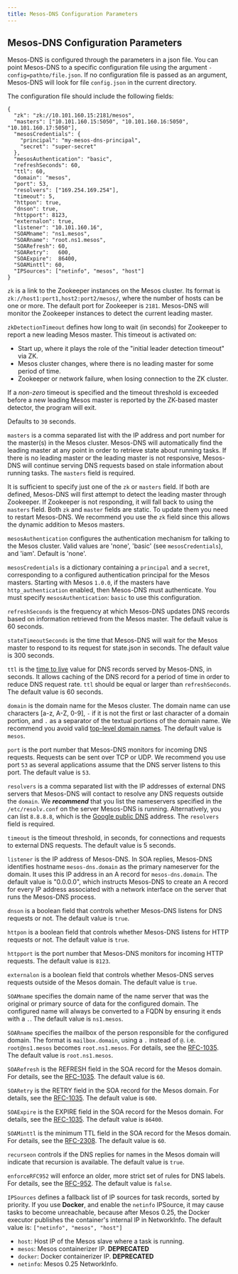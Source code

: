 ```yaml
---
title: Mesos-DNS Configuration Parameters
---
```


##  Mesos-DNS Configuration Parameters

Mesos-DNS is configured through the parameters in a json file. You can point Mesos-DNS to a specific configuration file using the argument `-config=pathto/file.json`. If no configuration file is passed as an argument, Mesos-DNS will look for file `config.json` in the current directory. 

The configuration file should include the following fields:

```
{
  "zk": "zk://10.101.160.15:2181/mesos",
  "masters": ["10.101.160.15:5050", "10.101.160.16:5050", "10.101.160.17:5050"],
  "mesosCredentials": {
    "principal": "my-mesos-dns-principal",
    "secret": "super-secret"
  },
  "mesosAuthentication": "basic",
  "refreshSeconds": 60,
  "ttl": 60,
  "domain": "mesos",
  "port": 53,
  "resolvers": ["169.254.169.254"],
  "timeout": 5, 
  "httpon": true,
  "dnson": true,
  "httpport": 8123,
  "externalon": true,
  "listener": "10.101.160.16",
  "SOAMname": "ns1.mesos",
  "SOARname": "root.ns1.mesos",
  "SOARefresh": 60,
  "SOARetry":   600,
  "SOAExpire":  86400,
  "SOAMinttl": 60,
  "IPSources": ["netinfo", "mesos", "host"]
}
```

`zk` is a link to the Zookeeper instances on the Mesos cluster. Its format is `zk://host1:port1,host2:port2/mesos/`, where the number of hosts can be one or more. The default port for Zookeeper is `2181`. Mesos-DNS will monitor the Zookeeper instances to detect the current leading master. 

`zkDetectionTimeout` defines how long to wait (in seconds) for Zookeeper to report a new leading Mesos master.
This timeout is activated on:

- Start up, where it plays the role of the "initial leader detection timeout" via ZK.
- Mesos cluster changes, where there is no leading master for some period of time.
- Zookeeper or network failure, when losing connection to the ZK cluster.

If a *non-zero* timeout is specified and the timeout threshold is exceeded before
a new leading Mesos master is reported by the ZK-based master detector, the program will exit.

Defaults to `30` seconds.

`masters` is a comma separated list with the IP address and port number for the master(s) in the Mesos cluster. Mesos-DNS will automatically find the leading master at any point in order to retrieve state about running tasks. If there is no leading master or the leading master is not responsive, Mesos-DNS will continue serving DNS requests based on stale information about running tasks. The `masters` field is required. 

It is sufficient to specify just one of the `zk` or `masters` field. If both are defined, Mesos-DNS will first attempt to detect the leading master through Zookeeper. If Zookeeper is not responding, it will fall back to using the `masters` field. Both `zk` and `master` fields are static. To update them you need to restart Mesos-DNS. We recommend you use the `zk` field since this allows the dynamic addition to Mesos masters. 

`mesosAuthentication` configures the authentication mechanism for talking to the Mesos cluster. Valid values are 'none', 'basic' (see `mesosCredentials`), and 'iam'. Default is 'none'.

`mesosCredentials` is a dictionary containing a `principal` and a `secret`, corresponding to a configured authentication principal for the Mesos masters. Starting with Mesos `1.0.0`, if the masters have `http_authentication` enabled, then Mesos-DNS must authenticate. You must specify `mesosAuthentication`: `basic` to use this configuration.

`refreshSeconds` is the frequency at which Mesos-DNS updates DNS records based on information retrieved from the Mesos master. The default value is 60 seconds. 

`stateTimeoutSeconds` is the time that Mesos-DNS will wait for the Mesos master to respond to its request for state.json in seconds. The default value is 300 seconds.

`ttl` is the [time to live](http://en.wikipedia.org/wiki/Time_to_live#DNS_records) value for DNS records served by Mesos-DNS, in seconds. It allows caching of the DNS record for a period of time in order to reduce DNS request rate. `ttl` should be equal or larger than `refreshSeconds`. The default value is 60 seconds. 

`domain` is the domain name for the Mesos cluster. The domain name can use characters [a-z, A-Z, 0-9], `-` if it is not the first or last character of a domain portion, and `.` as a separator of the textual portions of the domain name. We recommend you avoid valid [top-level domain names](http://en.wikipedia.org/wiki/List_of_Internet_top-level_domains). The default value is `mesos`.

`port` is the port number that Mesos-DNS monitors for incoming DNS requests. Requests can be sent over TCP or UDP. We recommend you use port `53` as several applications assume that the DNS server listens to this port. The default value is `53`.

`resolvers` is a comma separated list with the IP addresses of external DNS servers that Mesos-DNS will contact to resolve any DNS requests outside the `domain`. We ***recommend*** that you list the nameservers specified in the `/etc/resolv.conf` on the server Mesos-DNS is running. Alternatively, you can list `8.8.8.8`, which is the [Google public DNS](https://developers.google.com/speed/public-dns/) address. The `resolvers` field is required. 
 
`timeout` is the timeout threshold, in seconds, for connections and requests to external DNS requests. The default value is 5 seconds. 

`listener` is the IP address of Mesos-DNS. In SOA replies, Mesos-DNS identifies hostname `mesos-dns.domain` as the primary nameserver for the domain. It uses this IP address in an A record for `mesos-dns.domain`. The default value is "0.0.0.0", which instructs Mesos-DNS to create an A record for every IP address associated with a network interface on the server that runs the Mesos-DNS process. 

`dnson` is a boolean field that controls whether Mesos-DNS listens for DNS requests or not. The default value is `true`. 

`httpon` is a boolean field that controls whether Mesos-DNS listens for HTTP requests or not. The default value is `true`. 

`httpport` is the port number that Mesos-DNS monitors for incoming HTTP requests. The default value is `8123`.

`externalon` is a boolean field that controls whether Mesos-DNS serves requests outside of the Mesos domain. The default value is `true`. 

`SOAMname` specifies the domain name of the name server that was the original or primary source of data for the configured domain.
The configured name will always be converted to a FQDN by ensuring it ends with a `.`. The default value is `ns1.mesos`.

`SOARname` specifies the mailbox of the person responsible for the configured domain. The format is `mailbox.domain`, using a `.` instead of `@`. i.e. `root@ns1.mesos` becomes `root.ns1.mesos`. For details, see the [RFC-1035](http://tools.ietf.org/html/rfc1035#page-18). The default value is `root.ns1.mesos`.

`SOARefresh` is the REFRESH field in the SOA record for the Mesos domain. For details, see the [RFC-1035](http://tools.ietf.org/html/rfc1035#page-18). The default value is `60`.

`SOARetry` is the RETRY field in the SOA record for the Mesos domain. For details, see the [RFC-1035](http://tools.ietf.org/html/rfc1035#page-18). The default value is `600`.

`SOAExpire` is the EXPIRE field in the SOA record for the Mesos domain. For details, see the [RFC-1035](http://tools.ietf.org/html/rfc1035#page-18). The default value is `86400`.

`SOAMinttl` is the minimum TTL field in the SOA record for the Mesos domain. For details, see the [RFC-2308](https://tools.ietf.org/html/rfc2308). The default value is `60`.

`recurseon` controls if the DNS replies for names in the Mesos domain will indicate that recursion is available. The default value is `true`. 

`enforceRFC952` will enforce an older, more strict set of rules for DNS labels. For details, see the [RFC-952](https://tools.ietf.org/html/rfc952). The default value is `false`.

`IPSources` defines a fallback list of IP sources for task records,
sorted by priority. If you use **Docker**, and enable the `netinfo` IPSource, it may cause tasks to become unreachable, because after Mesos 0.25, the Docker executor publishes the container's internal IP in NetworkInfo. The default value is: `["netinfo", "mesos", "host"]`

- `host`: Host IP of the Mesos slave where a task is running.
- `mesos`: Mesos containerizer IP. **DEPRECATED**
- `docker`: Docker containerizer IP. **DEPRECATED**
- `netinfo`: Mesos 0.25 NetworkInfo.
